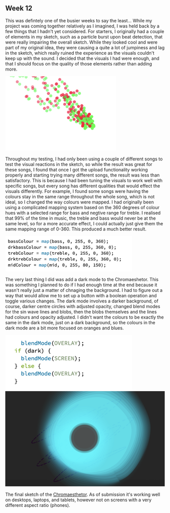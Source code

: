 ## Week 12

This was defintely one of the busier weeks to say the least... While my project was coming together relatively as I imagined, I was held back by a few things that I hadn't yet considered. For starters, I originally had a couple of elements in my sketch, such as a particle burst upon beat detection, that were really impairing the overall sketch. While they looked cool and were part of my original idea, they were causing a quite a lot of jumpiness and lag in the sketch, which really ruined the experience as the visuals couldn't keep up with the sound. I decided that the visuals I had were enough, and that I should focus on the quality of those elements rather than adding more. 

<img src="ptcls.png" width="350" />

Throughout my testing, I had only been using a couple of different songs to test the visual reactions in the sketch, so while the result was great for these songs, I found that once I got the upload functionality working properly and starting trying many different songs, the result was less than satisfactory. This is because I had been tuning the visuals to work well with specific songs, but every song has different qualities that would effect the visuals differently. For example, I found some songs were having the colours stay in the same range throughout the whole song, which is not ideal, so I changed the way colours were mapped. I had originally been using a complicated mapping system based on the 360 degrees of colour hues with a selected range for bass and negtive range for treble. I realised that 99% of the time in music, the treble and bass would never be at the same level, so for a more accurate effect, I could actually just give them the same mapping range of 0-360. This produced a much better result.

<img src="Screen Shot 2020-10-19 at 1.13.23 pm.png" width="400" />

The very last thing I did was add a dark mode to the Chromaeshetor. This was something I planned to do if I had enough time at the end because it wasn't really just a matter of chnaging the background. I had to figure out a way that would allow me to set up a button with a boolean operation and toggle various changes. The dark mode involves a darker background, of course, darker centre circles with adjusted opacity, changed blend modes for the sin wave lines and blobs, then the blobs themselves and the lines had colours and opacity adjusted. I didn't want the colours to be exactly the same in the dark mode, just on a dark background, so the colours in the dark mode are a bit more focused on oranges and blues. 

<img src="Screen Shot 2020-10-19 at 1.06.33 pm.png" width="400" />

<img src="Screen Shot 2020-10-16 at 7.39.06 pm.png" width="600" />

The final sketch of the [Chromaesthetor](https://sylvain-girard.github.io/Slave2theAlgo2020/week12/Chromaesthetor/). As of submission it's working well on desktops, laptops, and tablets, however not on screens with a very different aspect ratio (phones).
